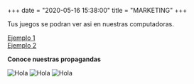 +++
date = "2020-05-16 15:38:00"
title = "MARKETING"
+++

Tus juegos se podran ver asi en nuestras computadoras.

[Ejemplo 1](https://www.youtube.com/watch?v=YYqSvj9tpvM)  
[Ejemplo 2](https://www.youtube.com/watch?v=ju-fI-PCkj0)  

**Conoce nuestras propagandas**

![Hola][1]
![Hola][2]
![Hola][3]

[1]: /img/posts/10.jpg
[2]: /img/posts/11.jpg
[3]: /img/posts/12.jpg